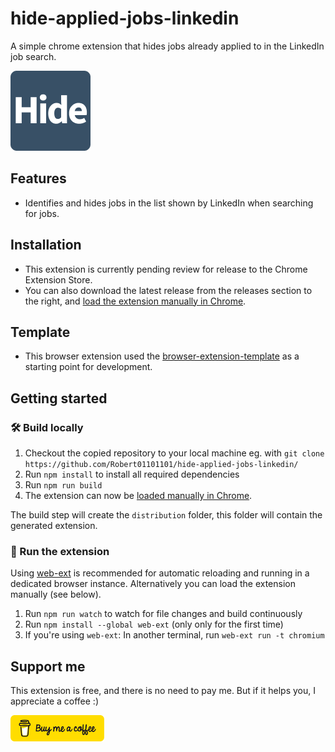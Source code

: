 # hide-applied-jobs-linkedin

[link-rgh]: https://github.com/sindresorhus/refined-github
[link-ngh]: https://github.com/sindresorhus/notifier-for-github
[link-hfog]: https://github.com/sindresorhus/hide-files-on-github
[link-tsconfig]: https://github.com/sindresorhus/tsconfig
[link-cws-keys]: https://github.com/fregante/chrome-webstore-upload-keys
[link-amo-keys]: https://addons.mozilla.org/en-US/developers/addon/api/key

A simple chrome extension that hides jobs already applied to in the LinkedIn job search.

![Icon](source/icon.png)

## Features

- Identifies and hides jobs in the list shown by LinkedIn when searching for jobs.

## Installation

- This extension is currently pending review for release to the Chrome Extension Store.
- You can also download the latest release from the releases section to the right, and [load the extension manually in Chrome](https://www.smashingmagazine.com/2017/04/browser-extension-edge-chrome-firefox-opera-brave-vivaldi/#google-chrome-opera-vivaldi).

## Template

- This browser extension used the [browser-extension-template](https://github.com/fregante/browser-extension-template) as a starting point for development.

## Getting started

### 🛠 Build locally

1. Checkout the copied repository to your local machine eg. with `git clone https://github.com/Robert01101101/hide-applied-jobs-linkedin/`
1. Run `npm install` to install all required dependencies
1. Run `npm run build`
1. The extension can now be [loaded manually in Chrome](https://www.smashingmagazine.com/2017/04/browser-extension-edge-chrome-firefox-opera-brave-vivaldi/#google-chrome-opera-vivaldi).

The build step will create the `distribution` folder, this folder will contain the generated extension.

### 🏃 Run the extension

Using [web-ext](https://extensionworkshop.com/documentation/develop/getting-started-with-web-ext/) is recommended for automatic reloading and running in a dedicated browser instance. Alternatively you can load the extension manually (see below).

1. Run `npm run watch` to watch for file changes and build continuously
1. Run `npm install --global web-ext` (only only for the first time)
1. If you're using `web-ext`: In another terminal, run `web-ext run -t chromium`

## Support me

This extension is free, and there is no need to pay me. But if it helps you, I appreciate a coffee :)

<a href="https://www.buymeacoffee.com/rmichels">
    <img src="media/bmc-button.png" style="width: 150px; height: auto;" alt="Buy Me A Coffee">
</a>
